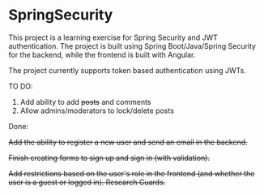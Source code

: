 # SpringSecurity
 
This project is a learning exercise for Spring Security and JWT authentication. The project is built using Spring Boot/Java/Spring Security for the backend, while the frontend is built with Angular.

The project currently supports token based authentication using JWTs.

TO DO:
1. Add ability to add ~~posts~~ and comments
3. Allow admins/moderators to lock/delete posts

Done:

~~Add the ability to register a new user and send an email in the backend.~~

~~Finish creating forms to sign up and sign in (with validation).~~

~~Add restrictions based on the user's role in the frontend (and whether the user is a guest or logged in). Research Guards.~~
